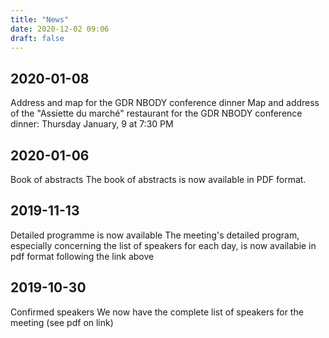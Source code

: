 ```yaml
---
title: "News"
date: 2020-12-02 09:06
draft: false
---
```


## 2020-01-08
Address and map for the GDR NBODY conference dinner
Map and address of the "Assiette du marché" restaurant for the GDR NBODY conference dinner: Thursday January, 9 at 7:30 PM

## 2020-01-06
Book of abstracts
The book of abstracts is now available in PDF format.

## 2019-11-13
Detailed programme is now available
The meeting's detailed program, especially concerning the list of speakers for each day, is now availabie in pdf format following the link above

## 2019-10-30
Confirmed speakers
We now have the complete list of speakers for the meeting (see pdf on link)

